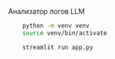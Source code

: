 Анализатор логов LLM

```bash
    python -m venv venv
    source venv/bin/activate

    streamlit run app.py
```